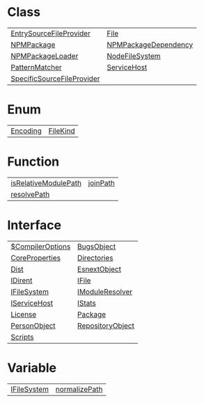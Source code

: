 # Class



|                                                                            |                                                                       |
| -------------------------------------------------------------------------- | --------------------------------------------------------------------- |
| [EntrySourceFileProvider](/sample/aot/class/entrysourcefileprovider)       | [File](/aot/system/class/file-system/file.md)                                 |
| [NPMPackage](/sample/aot/system/class/npmpackage)                          | [NPMPackageDependency](/sample/aot/system/class/npmpackagedependency) |
| [NPMPackageLoader](/sample/aot/system/class/npmpackageloader)              | [NodeFileSystem](/sample/aot/system/class/nodefilesystem)             |
| [PatternMatcher](/sample/aot/system/class/patternmatcher)                  | [ServiceHost](/sample/aot/class/servicehost)                          |
| [SpecificSourceFileProvider](/sample/aot/class/specificsourcefileprovider) |                                                                       |



# Enum



|                                              |                                              |
| -------------------------------------------- | -------------------------------------------- |
| [Encoding](/sample/aot/system/enum/encoding) | [FileKind](/sample/aot/system/enum/filekind) |



# Function



|                                                                          |                                                  |
| ------------------------------------------------------------------------ | ------------------------------------------------ |
| [isRelativeModulePath](/sample/aot/system/function/isrelativemodulepath) | [joinPath](/sample/aot/system/function/joinpath) |
| [resolvePath](/sample/aot/system/function/resolvepath)                   |                                                  |



# Interface



|                                                                     |                                                                   |
| ------------------------------------------------------------------- | ----------------------------------------------------------------- |
| [$CompilerOptions](/sample/aot/system/interface/usdcompileroptions) | [BugsObject](/sample/aot/system/interface/bugsobject)             |
| [CoreProperties](/sample/aot/system/interface/coreproperties)       | [Directories](/sample/aot/system/interface/directories)           |
| [Dist](/sample/aot/system/interface/dist)                           | [EsnextObject](/sample/aot/system/interface/esnextobject)         |
| [IDirent](/sample/aot/system/interface/idirent)                     | [IFile](/sample/aot/system/interface/ifile)                       |
| [IFileSystem](/sample/aot/system/interface/ifilesystem)             | [IModuleResolver](/sample/aot/interface/imoduleresolver)          |
| [IServiceHost](/sample/aot/interface/iservicehost)                  | [IStats](/sample/aot/system/interface/istats)                     |
| [License](/sample/aot/system/interface/license)                     | [Package](/sample/aot/system/interface/package)                   |
| [PersonObject](/sample/aot/system/interface/personobject)           | [RepositoryObject](/sample/aot/system/interface/repositoryobject) |
| [Scripts](/sample/aot/system/interface/scripts)                     |                                                                   |



# Variable



|                                                        |                                                            |
| ------------------------------------------------------ | ---------------------------------------------------------- |
| [IFileSystem](/sample/aot/system/variable/ifilesystem) | [normalizePath](/sample/aot/system/variable/normalizepath) |


